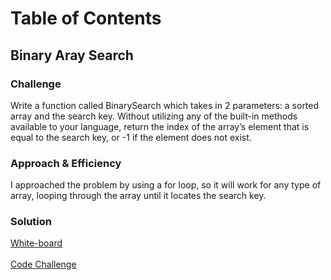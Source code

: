 # Table of Contents

## Binary Aray Search

### Challenge
Write a function called BinarySearch which takes in 2 parameters: a sorted array and the search key. Without utilizing any of the built-in methods available to your language, return the index of the array’s element that is equal to the search key, or -1 if the element does not exist.

### Approach & Efficiency
I approached the problem by using a for loop, so it will work for any type of array, looping through the array until it locates the search key.

### Solution
[White-board](assets/binarysearch.png)</br></br>
[Code Challenge](arraybinarysearch/array-binary-search.js)